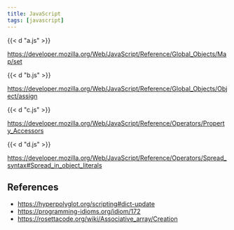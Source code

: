 ```yaml
---
title: JavaScript
tags: [javascript]
---
```


{{< d "a.js" >}}

<https://developer.mozilla.org/Web/JavaScript/Reference/Global_Objects/Map/set>

{{< d "b.js" >}}

<https://developer.mozilla.org/Web/JavaScript/Reference/Global_Objects/Object/assign>

{{< d "c.js" >}}

<https://developer.mozilla.org/Web/JavaScript/Reference/Operators/Property_Accessors>

{{< d "d.js" >}}

<https://developer.mozilla.org/Web/JavaScript/Reference/Operators/Spread_syntax#Spread_in_object_literals>

## References

- <https://hyperpolyglot.org/scripting#dict-update>
- <https://programming-idioms.org/idiom/172>
- <https://rosettacode.org/wiki/Associative_array/Creation>
